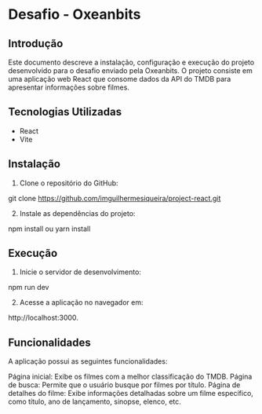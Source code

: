 # Desafio - Oxeanbits

## Introdução

Este documento descreve a instalação, configuração e execução do projeto desenvolvido para o desafio enviado pela Oxeanbits. O projeto consiste em uma aplicação web React que consome dados da API do TMDB para apresentar informações sobre filmes.

## Tecnologias Utilizadas

* React
* Vite

## Instalação

1. Clone o repositório do GitHub:

git clone https://github.com/imguilhermesiqueira/project-react.git

2. Instale as dependências do projeto:

npm install ou yarn install

## Execução

1. Inicie o servidor de desenvolvimento:
   
npm run dev

2. Acesse a aplicação no navegador em: 

http://localhost:3000.

## Funcionalidades

A aplicação possui as seguintes funcionalidades:

Página inicial: Exibe os filmes com a melhor classificação do TMDB.
Página de busca: Permite que o usuário busque por filmes por título.
Página de detalhes do filme: Exibe informações detalhadas sobre um filme específico, como título, ano de lançamento, sinopse, elenco, etc.

